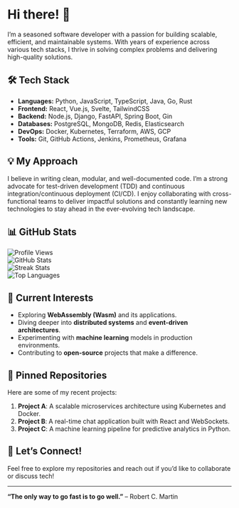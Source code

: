 # Hi there! 👋  
I’m a seasoned software developer with a passion for building scalable, efficient, and maintainable systems. With years of experience across various tech stacks, I thrive in solving complex problems and delivering high-quality solutions.  

## 🛠️ Tech Stack  
- **Languages:** Python, JavaScript, TypeScript, Java, Go, Rust  
- **Frontend:** React, Vue.js, Svelte, TailwindCSS  
- **Backend:** Node.js, Django, FastAPI, Spring Boot, Gin  
- **Databases:** PostgreSQL, MongoDB, Redis, Elasticsearch  
- **DevOps:** Docker, Kubernetes, Terraform, AWS, GCP  
- **Tools:** Git, GitHub Actions, Jenkins, Prometheus, Grafana  

## 💡 My Approach  
I believe in writing clean, modular, and well-documented code. I’m a strong advocate for test-driven development (TDD) and continuous integration/continuous deployment (CI/CD). I enjoy collaborating with cross-functional teams to deliver impactful solutions and constantly learning new technologies to stay ahead in the ever-evolving tech landscape.  

## 📊 GitHub Stats  
![Profile Views](https://komarev.com/ghpvc/?username=helenahreidars436&color=blue)  
![GitHub Stats](https://github-readme-stats.vercel.app/api?username=helenahreidars436&show_icons=true&theme=radical)  
![Streak Stats](https://github-readme-streak-stats.herokuapp.com/?user=helenahreidars436&theme=radical)  
![Top Languages](https://github-readme-stats.vercel.app/api/top-langs/?username=helenahreidars436&layout=compact&theme=radical)  

## 🌱 Current Interests  
- Exploring **WebAssembly (Wasm)** and its applications.  
- Diving deeper into **distributed systems** and **event-driven architectures**.  
- Experimenting with **machine learning** models in production environments.  
- Contributing to **open-source** projects that make a difference.  

## 📌 Pinned Repositories  
Here are some of my recent projects:  
1. **Project A**: A scalable microservices architecture using Kubernetes and Docker.  
2. **Project B**: A real-time chat application built with React and WebSockets.  
3. **Project C**: A machine learning pipeline for predictive analytics in Python.  

## 🚀 Let’s Connect!  
Feel free to explore my repositories and reach out if you’d like to collaborate or discuss tech!  

---  
**“The only way to go fast is to go well.”** – Robert C. Martin
